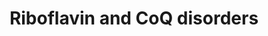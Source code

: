---
annotations:
- type: Disease Ontology
  value: primary coenzyme Q10 deficiency 2
- type: Disease Ontology
  value: Brown-Vialetto-Van Laere syndrome
- type: Disease Ontology
  value: Fazio-Londe disease
- type: Disease Ontology
  value: primary coenzyme Q10 deficiency 3
- type: Disease Ontology
  value: primary coenzyme Q10 deficiency 1
- type: Disease Ontology
  value: coenzyme Q10 deficiency disease
- type: Disease Ontology
  value: primary coenzyme Q10 deficiency 4
- type: Pathway Ontology
  value: riboflavin metabolic pathway
- type: Disease Ontology
  value: riboflavin deficiency
- type: Disease Ontology
  value: Brown-Vialetto-Van Laere syndrome 2
- type: Disease Ontology
  value: primary coenzyme Q10 deficiency 6
- type: Disease Ontology
  value: primary coenzyme Q10 deficiency 5
- type: Disease Ontology
  value: Brown-Vialetto-Van Laere syndrome 1
- type: Pathway Ontology
  value: ubiquinone biosynthetic pathway
authors:
- DeSl
- Egonw
- Finterly
- Fehrhart
communities:
- IEM
- RareDiseases
description: Riboflavin (aka Vitamin B2) is used as molecular precursor for the formation
  of FAD and FMN, which are both essential cofactors in beta-oxidation, branched-chain-amino-acid
  catabolism and the mitochondrial electron transport of the TCA cycle.  Coenzyme
  Q10 (aka ubiquinone or CoQ10) functions as a electron carrier, antioxidant and influences
  pyrimidine metabolism directly.  This pathway was inspired by Chapter 16 (ed. 4)
  from the book of Blau (ISBN 3642403360 (978-3642403361)).
last-edited: 2021-11-30
organisms:
- Homo sapiens
redirect_from:
- /index.php/Pathway:WP5037
- /instance/WP5037
schema-jsonld:
- '@context': https://schema.org/
  '@id': https://wikipathways.github.io/pathways/WP5037.html
  '@type': Dataset
  creator:
    '@type': Organization
    name: WikiPathways
  description: Riboflavin (aka Vitamin B2) is used as molecular precursor for the
    formation of FAD and FMN, which are both essential cofactors in beta-oxidation,
    branched-chain-amino-acid catabolism and the mitochondrial electron transport
    of the TCA cycle.  Coenzyme Q10 (aka ubiquinone or CoQ10) functions as a electron
    carrier, antioxidant and influences pyrimidine metabolism directly.  This pathway
    was inspired by Chapter 16 (ed. 4) from the book of Blau (ISBN 3642403360 (978-3642403361)).
  keywords:
  - 6 PP
  - AMP
  - SLC52A2
  - FMN
  - Mevalonate
  - prenyl-PP
  - SLC52A3
  - Pyrimidine metabolism
  - DHDB
  - SLC52A1
  - OXPHOS
  - PHB
  - 'Fe2+ '
  - ETFDH
  - MDMQ10H2
  - Farnesyl-PP
  - 'COQ9 '
  - DeMQ10H2
  - kinase
  - pathway
  - 7 PP
  - 7 IPP
  - FADH2
  - One carbon
  - CETF
  - 'COQ7 '
  - and related disorders
  - ETFA
  - trans-nona
  - PDSS1
  - DMPhOH
  - PDSS2
  - a ubiquinone
  - DHB
  - all-E-10PrP2
  - CABC1
  - metabolism
  - APTX
  - ETFB
  - PPi
  - MHDB
  - COQ2
  - ETFDH gene
  - a ubiquinol
  - 'Riboflavin '
  - synthetase
  - FAD
  - RIB
  - DMQ10H2
  - CoQ10
  - trans-deca
  - 'FAD '
  - 'COQ6 '
  - Q10H2
  - 6 IPP
  license: CC0
  name: Riboflavin and CoQ disorders
seo: CreativeWork
title: Riboflavin and CoQ disorders
wpid: WP5037
---